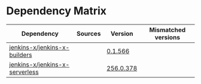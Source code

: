 # Dependency Matrix

Dependency | Sources | Version | Mismatched versions
---------- | ------- | ------- | -------------------
[jenkins-x/jenkins-x-builders](https://github.com/jenkins-x/jenkins-x-builders) |  | [0.1.566]() | 
[jenkins-x/jenkins-x-serverless](https://github.com/jenkins-x/jenkins-x-serverless) |  | [256.0.378](https://github.com/jenkins-x/jenkins-x-serverless/releases/tag/256.0.378) | 

